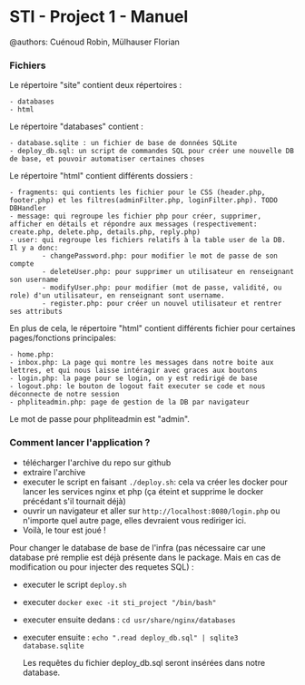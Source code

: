 # STI - Project 1 - Manuel

@authors: Cuénoud Robin, Mülhauser Florian

 

### Fichiers

Le répertoire "site" contient deux répertoires :

    - databases
    - html

Le répertoire "databases" contient :

    - database.sqlite : un fichier de base de données SQLite
    - deploy_db.sql: un script de commandes SQL pour créer une nouvelle DB de base, et pouvoir automatiser certaines choses 

Le répertoire "html" contient différents dossiers :

    - fragments: qui contients les fichier pour le CSS (header.php, footer.php) et les filtres(adminFilter.php, loginFilter.php). TODO DBHandler
    - message: qui regroupe les fichier php pour créer, supprimer, afficher en détails et répondre aux messages (respectivement: create.php, delete.php, details.php, reply.php)
    - user: qui regroupe les fichiers relatifs à la table user de la DB. Il y a donc: 
    		- changePassword.php: pour modifier le mot de passe de son compte
    		- deleteUser.php: pour supprimer un utilisateur en renseignant son username
    		- modifyUser.php: pour modifier (mot de passe, validité, ou role) d'un utilisateur, en renseignant sont username.
    		- register.php: pour créer un nouvel utilisateur et rentrer ses attributs

En plus de cela, le répertoire "html" contient différents fichier pour certaines pages/fonctions principales:

```
- home.php:
- inbox.php: La page qui montre les messages dans notre boite aux lettres, et qui nous laisse intéragir avec graces aux boutons
- login.php: la page pour se login, on y est redirigé de base
- logout.php: le bouton de logout fait executer se code et nous déconnecte de notre session
- phpliteadmin.php: page de gestion de la DB par navigateur
```

Le mot de passe pour phpliteadmin est "admin".



### Comment lancer l'application ?

* télécharger l'archive du repo sur github
* extraire l'archive
* executer le script en faisant `./deploy.sh`: cela va créer les docker pour lancer les services nginx et php (ça éteint et supprime le docker précédant s'il tournait déjà)
* ouvrir un navigateur et aller sur `http://localhost:8080/login.php` ou n'importe quel autre page, elles devraient vous rediriger ici.
* Voilà, le tour est joué !





Pour changer le database de base de l'infra (pas nécessaire car une database pré remplie est déjà présente dans le package. Mais en cas de modification ou pour injecter des requetes SQL) : 

* executer le script `deploy.sh` 

* executer `docker exec -it sti_project "/bin/bash"`

* executer ensuite dedans : `cd usr/share/nginx/databases` 

* executer ensuite : `echo ".read deploy_db.sql" | sqlite3 database.sqlite ` 

  Les requêtes du fichier deploy_db.sql seront insérées dans notre database.





